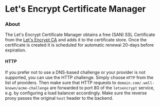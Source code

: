 # Let's Encrypt Certificate Manager

### About
The Let's Encrypt Certificate Manager obtains a free (SAN) SSL Certificate from the [Let's Encrypt CA](https://letsencrypt.org/) and adds it to the certificate store. Once the certificate is created it is scheduled for automatic renewal 20-days before expiration. 

#### HTTP

If you prefer not to use a DNS-based challenge or your provider is not supported, you can use the HTTP challenge.
Simply choose `HTTP` from the list of providers.
Then make sure that HTTP requests to `domain.com/.well-known/acme-challenge` are forwarded to port 80 of the `letsencrypt` service, e.g. by configuring a load balancer accordingly. Make sure the reverse proxy passes the original `host` header to the backend.
